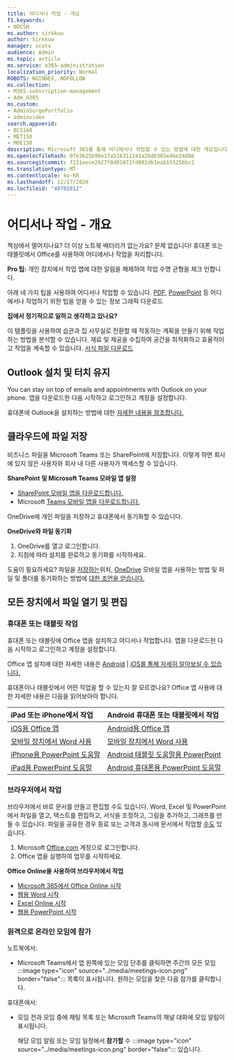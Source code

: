 ```yaml
---
title: 어디서나 작업 - 개요
f1.keywords:
- NOCSH
ms.author: sirkkuw
author: Sirkkuw
manager: scotv
audience: Admin
ms.topic: article
ms.service: o365-administration
localization_priority: Normal
ROBOTS: NOINDEX, NOFOLLOW
ms.collection:
- M365-subscription-management
- Adm_O365
ms.custom:
- AdminSurgePortfolio
- adminvideo
search.appverid:
- BCS160
- MET150
- MOE150
description: Microsoft 365를 통해 어디에서나 작업할 수 있는 방법에 대한 개요입니다.
ms.openlocfilehash: 07e3625b90e17a516311241a2bd6365e46e24d86
ms.sourcegitcommit: f231eece2927f0d01072fd092db1eab15525bbc2
ms.translationtype: MT
ms.contentlocale: ko-KR
ms.lasthandoff: 12/17/2020
ms.locfileid: "49702812"
---
```

# <a name="work-from-anywhere---overview"></a>어디서나 작업 - 개요

책상에서 멀어지나요? 더 이상 노트북 배터리가 없는가요? 문제 없습니다! 휴대폰 또는 태블릿에서 Office를 사용하여 어디에서나 작업을 처리합니다.

**Pro 팁:** 개인 장치에서 작업 앱에 대한 알림을 해제하여 작업 수명 균형을 체크 인합니다.

아래 네 가지 팁을 사용하여 어디서나 작업할 수 있습니다. [PDF,](https://go.microsoft.com/fwlink/?linkid=2079451) [PowerPoint](https://go.microsoft.com/fwlink/?linkid=2079455) 등 어디에서나 작업하기 위한 팁을 얻을 수 있는 정보 그래픽 다운로드

**집에서 정기적으로 일하고 생각하고 있나요?**

이 템플릿을 사용하여 습관과 집 사무실로 전환할 때 작동하는 계획을 만들기 위해 작업하는 방법을 분석할 수 있습니다. 재료 및 제공을 수집하여 공간을 최적화하고 효율적이고 작업을 계속할 수 있습니다. [서식 파일 다운로드](https://templates.office.com/EN-US/work-from-home-checklist-TM77989015)

## <a name="install-outlook-and-keep-in-touch"></a>Outlook 설치 및 터치 유지

You can stay on top of emails and appointments with Outlook on your phone. 앱을 다운로드한 다음 시작하고 로그인하고 계정을 설정합니다.

휴대폰에 Outlook을 설치하는 방법에 대한 [자세한 내용을 참조합니다.](https://support.microsoft.com/office/647909af-560f-4977-ae45-3b45ad9e8236)

## <a name="save-your-files-to-the-cloud"></a>클라우드에 파일 저장

비즈니스 파일을 Microsoft Teams 또는 SharePoint에 저장합니다. 이렇게 하면 회사에 있지 않은 사용자와 회사 내 다른 사용자가 액세스할 수 있습니다.

**SharePoint 및 Microsoft Teams 모바일 앱 설정**

- [SharePoint 모바일 앱을 다운로드합니다.](https://support.microsoft.com/office/539608ac-4725-455e-aea0-9ca1f769849f)
- Microsoft [Teams 모바일 앱을 다운로드합니다.](https://support.microsoft.com/office/set-up-your-teams-mobile-apps-1ba8dce3-1122-47f4-8db6-00a4f93117e8)

OneDrive에 개인 파일을 저장하고 휴대폰에서 동기화할 수 있습니다.

**OneDrive와 파일 동기화**

1. OneDrive를 열고 로그인합니다.
1. 지침에 따라 설치를 완료하고 동기화를 시작하세요.

도움이 필요하세요? 파일을 [저장하는](https://support.microsoft.com/office/c7c20284-bc94-47f4-9728-d28e9daf0790)위치, [OneDrive](https://support.microsoft.com/office/448d4051-3a43-4d2e-b1d8-de0aa03c069e) 모바일 앱을 사용하는 방법 및 파일 및 폴더를 동기화하는 방법에 [대한 조언을 얻습니다.](https://support.microsoft.com/office/d9262485-9bf8-4ceb-bac2-e83f68cb6a97)

## <a name="open-and-edit-your-files-from-any-device"></a>모든 장치에서 파일 열기 및 편집

### <a name="work-on-your-phone-or-tablet"></a>휴대폰 또는 태블릿 작업

휴대폰 또는 태블릿에 Office 앱을 설치하고 어디서나 작업합니다. 앱을 다운로드한 다음 시작하고 로그인하고 계정을 설정합니다.

Office 앱 설치에 대한 자세한 내용은 [Android](https://support.microsoft.com/office/647909af-560f-4977-ae45-3b45ad9e8236)  |  [iOS를 통해 자세히 알아보실 수 있습니다.](https://support.microsoft.com/office/d1ad9f23-0fa3-4cf1-bf26-ff35336fd343)

휴대폰이나 태블릿에서 어떤 작업을 할 수 있는지 잘 모르겠나요? Office 앱 사용에 대한 자세한 내용은 다음을 읽어보아야 합니다.

| iPad 또는 iPhone에서 작업| Android 휴대폰 또는 태블릿에서 작업| 
| :------------------- | :------------------- |
| [iOS용 Office 앱](https://support.microsoft.com/office/microsoft-office-app-for-ios-c8880c05-883a-46b6-ad32-9bffa31228d0)  | [Android용 Office 앱](https://support.microsoft.com/en-us/office/microsoft-office-app-for-android-0383d031-a1c6-46c9-b734-53cd1d22765b)| 
| [모바일 장치에서 Word 사용](https://support.microsoft.com/office/93446a8c-3809-4227-902c-11f11ebe8c2a)|[모바일 장치에서 Word 사용](https://support.microsoft.com/office/93446a8c-3809-4227-902c-11f11ebe8c2a)| 
| [iPhone용 PowerPoint 도움말](https://support.microsoft.com/office/powerpoint-for-iphone-help-754fcb37-783b-4e8a-afca-edb900221b8b)|[Android 태블릿 도움말용 PowerPoint](https://support.microsoft.com/office/2ada1d22-3784-4943-bc47-9d1ede42875c)| 
| [iPad용 PowerPoint 도움말](https://support.microsoft.com/office/powerpoint-for-ipad-help-b75ce3bb-03e3-46df-a792-647573fef84a)|[Android 휴대폰용 PowerPoint 도움말](https://support.microsoft.com/office/f6714e00-0ee2-48d1-bd3d-e1997565861f)| 

### <a name="work-in-a-browser"></a>브라우저에서 작업

브라우저에서 바로 문서를 만들고 편집할 수도 있습니다. Word, Excel 및 PowerPoint에서 파일을 열고, 텍스트를 편집하고, 서식을 조정하고, 그림을 추가하고, 그래프를 만들 수 있습니다. 파일을 공유한 경우 동료 또는 고객과 동시에 문서에서 작업할 [수도](https://support.microsoft.com/office/6725104a-6df7-4778-99c4-c06217dffecc) 있습니다.

1. Microsoft [Office.com](https://office.com) 계정으로 로그인합니다.
1. Office 앱을 실행하여 업무를 시작하세요.

**Office Online을 사용하여 브라우저에서 작업**

- [Microsoft 365에서 Office Online 시작](https://support.microsoft.com/office/5622c7c9-721d-4b3d-8cb9-a7276c2470e5)
- [웹용 Word 시작](https://support.microsoft.com/office/b406a6f9-341e-45f2-b9ac-ed85b6f7b8f6)
- [Excel Online 시작](https://support.microsoft.com/office/63b50461-38c4-4c93-a17e-36998be0e3d0)
- [웹용 PowerPoint 시작](https://support.microsoft.com/office/21360025-7eef-4173-9d7c-08281d55f64a)

### <a name="join-online-meetings-remotely"></a>원격으로 온라인 모임에 참가

노트북에서:

- Microsoft Teams에서  앱 왼쪽에 있는 모임 단추를 클릭하면 주간의 모든 모임 :::image type="icon" source="../media/meetings-icon.png" border="false"::: 목록이 표시됩니다. 원하는 모임을 찾은 다음 참가를 클릭합니다.

휴대폰에서:

- 모임 전과 모임 중에 채팅 목록 또는 Microsoft Teams의 채널 대화에 모임 알림이 표시됩니다.

    해당 모임 알림 또는 모임 일정에서 **참가할** 수 :::image type="icon" source="../media/meetings-icon.png" border="false"::: 있습니다.
